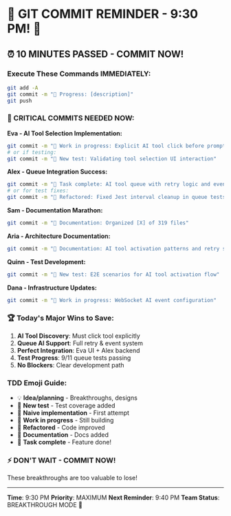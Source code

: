 # 🚨 GIT COMMIT REMINDER - 9:30 PM! 🚨

## ⏰ 10 MINUTES PASSED - COMMIT NOW!

### Execute These Commands IMMEDIATELY:
```bash
git add -A
git commit -m "🚧 Progress: [description]"
git push
```

### 🎯 CRITICAL COMMITS NEEDED NOW:

**Eva - AI Tool Selection Implementation:**
```bash
git commit -m "🚧 Work in progress: Explicit AI tool click before prompt injection"
# or if testing:
git commit -m "🧪 New test: Validating tool selection UI interaction"
```

**Alex - Queue Integration Success:**
```bash
git commit -m "🏅 Task complete: AI tool queue with retry logic and events"
# or for test fixes:
git commit -m "🚀 Refactored: Fixed Jest interval cleanup in queue tests"
```

**Sam - Documentation Marathon:**
```bash
git commit -m "📝 Documentation: Organized [X] of 319 files"
```

**Aria - Architecture Documentation:**
```bash
git commit -m "📝 Documentation: AI tool activation patterns and retry strategies"
```

**Quinn - Test Development:**
```bash
git commit -m "🧪 New test: E2E scenarios for AI tool activation flow"
```

**Dana - Infrastructure Updates:**
```bash
git commit -m "🚧 Work in progress: WebSocket AI event configuration"
```

### 🏆 Today's Major Wins to Save:
1. **AI Tool Discovery**: Must click tool explicitly
2. **Queue AI Support**: Full retry & event system
3. **Perfect Integration**: Eva UI + Alex backend
4. **Test Progress**: 9/11 queue tests passing
5. **No Blockers**: Clear development path

### TDD Emoji Guide:
- 💡 **Idea/planning** - Breakthroughs, designs
- 🧪 **New test** - Test coverage added
- 🍬 **Naive implementation** - First attempt
- 🚧 **Work in progress** - Still building
- 🚀 **Refactored** - Code improved
- 📝 **Documentation** - Docs added
- 🏅 **Task complete** - Feature done!

### ⚡ DON'T WAIT - COMMIT NOW!
These breakthroughs are too valuable to lose!

---
**Time**: 9:30 PM
**Priority**: MAXIMUM
**Next Reminder**: 9:40 PM
**Team Status**: BREAKTHROUGH MODE 🚀